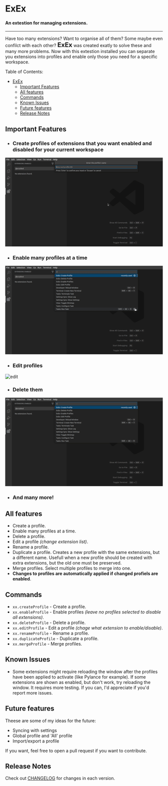 # ExEx
<span><h4>An extestion for managing extensions.</h4></span>
<hr>

Have too many extensions? Want to organise all of them? Some maybe even confilct with each other? <span style="font-size: 15pt; font-weight: bold;">ExEx</span>  was created exatly to solve these and many more problems. Now with this extestion installed you can separate you extensions into profiles and enable only those you need for a specific workspace.

Table of Contents:
- [ExEx](#exex)
  - [Important Features](#important-features)
  - [All features](#all-features)
  - [Commands](#commands)
  - [Known Issues](#known-issues)
  - [Future features](#future-features)
  - [Release Notes](#release-notes)

## Important Features
- ### Create profiles of extensions that you want enabled and disabled for your current workspace
![create](https://github.com/da-the-dev/ExEx/blob/master/assets/demo/create.gif?raw=true)
- ### Enable many profiles at a time
![enable-many](https://github.com/da-the-dev/ExEx/blob/master/assets/demo/enable%20many.gif?raw=true)
- ### Edit profiles
![edit](https://github.com/da-the-dev/ExEx/blob/master/assets/demo/edit.gif?raw=true)
- ### Delete them
![delete](https://github.com/da-the-dev/ExEx/blob/master/assets/demo/delete.gif?raw=true)
- ### And many more!
  
## All features
- Create a profile.
- Enable many profiles at a time.
- Delete a profile.
- Edit a profile *(change extension list)*.
- Rename a profile.
- Duplicate a profile. Creates a new profile with the same extensions, but a different name. Usefull when a new profile should be created with extra extensions, but the old one must be preserved.
- Merge profiles. Select multiple profiles to merge into one.
- **Changes to profiles are automatically applied if changed profiels are enabled**.

## Commands
- `xx.createProfile` - Create a profile.
- `xx.enableProfile` - Enable profiles *(leave no profiles selected to disable all extensions)*.
- `xx.deleteProfile` - Delete a profile.
- `xx.editProfile` - Edit a profile *(chage what extension to enable/disable)*.
- `xx.renameProfile` - Rename a profile.
- `xx.duplicateProfile` - Duplicate a profile.
- `xx.mergeProfile` - Merge profiles.

## Known Issues
- Some extensions might require reloading the window after the profiles have been applied to activate (like Pylance for example). If some extensions are shown as enabled, but don't work, try reloading the window. It requires more testing. If you can, I'd appreciate if you'd report more issues.

## Future features
Theese are some of my ideas for the future:
- Syncing with settings
- Global profile and 'All' profile 
- Import/export a profile
  
If you want, feel free to open a pull request if you want to contribute.

## Release Notes
Check out [CHANGELOG](CHANGELOG.md) for changes in each version.

 
